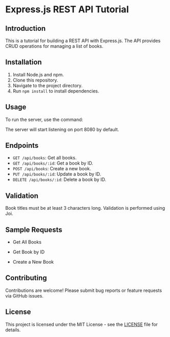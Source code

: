 # Express.js REST API Tutorial

## Introduction
This is a tutorial for building a REST API with Express.js. The API provides CRUD operations for managing a list of books.

## Installation
1. Install Node.js and npm.
2. Clone this repository.
3. Navigate to the project directory.
4. Run `npm install` to install dependencies.

## Usage
To run the server, use the command:


The server will start listening on port 8080 by default.

## Endpoints
- `GET /api/books`: Get all books.
- `GET /api/books/:id`: Get a book by ID.
- `POST /api/books`: Create a new book.
- `PUT /api/books/:id`: Update a book by ID.
- `DELETE /api/books/:id`: Delete a book by ID.


## Validation
Book titles must be at least 3 characters long. Validation is performed using Joi.

## Sample Requests

- Get All Books

- Get Book by ID

- Create a New Book

## Contributing
Contributions are welcome! Please submit bug reports or feature requests via GitHub issues.

## License
This project is licensed under the MIT License - see the [LICENSE](LICENSE) file for details.
